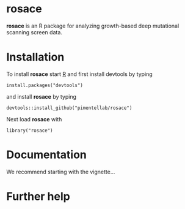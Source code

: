 # rosace

__rosace__ is an R package for analyzing growth-based deep mutational scanning screen data.  

# Installation

To install __rosace__ start [R](https://www.r-project.org) and first install devtools by typing
```{r eval=FALSE}
install.packages("devtools")
```

and install __rosace__ by typing
```{r eval=FALSE}
devtools::install_github("pimentellab/rosace")
```

Next load __rosace__ with
```{r}
library("rosace")
```

# Documentation

We recommend starting with the vignette...

# Further help

